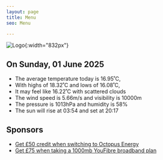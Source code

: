 ```yaml
---
layout: page
title: Menu
seo: Menu

---
```


![Logo](/images/logo.jpg){:width="832px"}

<!-- weather_marker starts -->
## On Sunday, 01 June 2025

- The average temperature today is 16.95˚C,
- With highs of 18.32˚C and lows of 16.08˚C,
- It may feel like 16.22˚C with scattered clouds
- The wind speed is 5.66m/s and visibility is 10000m
- The pressure is 1013hPa and humidity is 58%
- The sun will rise at 03:54 and set at 20:17

<!-- weather_marker ends -->

## Sponsors

- [Get £50 credit when switching to Octopus Energy](https://bit.ly/3oD1nnS)
- [Get £75 when taking a 1000mb YouFibre broadband plan](https://aklam.io/91zWhU?)
